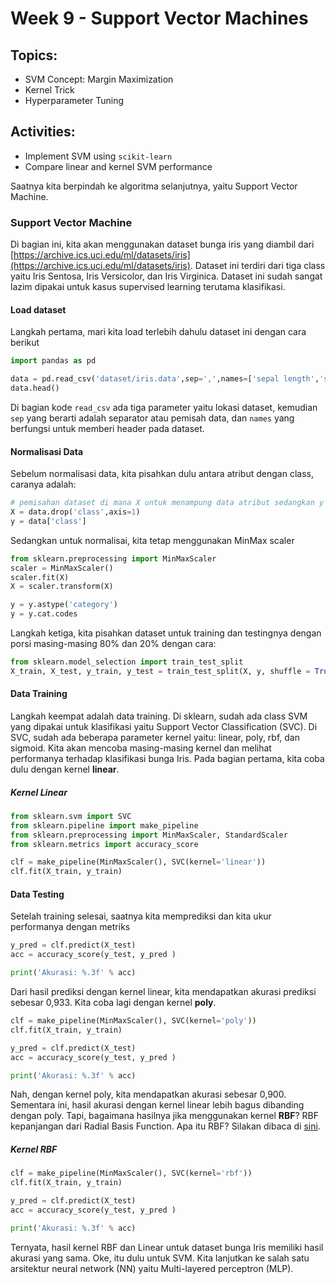 # Week 9 - Support Vector Machines
## Topics:
- SVM Concept: Margin Maximization
- Kernel Trick
- Hyperparameter Tuning

## Activities:
- Implement SVM using `scikit-learn`
- Compare linear and kernel SVM performance

Saatnya kita berpindah ke algoritma selanjutnya, yaitu Support Vector Machine.

### Support Vector Machine ###

Di bagian ini, kita akan menggunakan dataset bunga iris yang diambil dari [https://archive.ics.uci.edu/ml/datasets/iris](https://archive.ics.uci.edu/ml/datasets/iris). Dataset ini terdiri dari tiga class yaitu Iris Sentosa, Iris Versicolor, dan Iris Virginica. Dataset ini sudah sangat lazim dipakai untuk kasus supervised learning terutama klasifikasi.  

#### Load dataset ####
Langkah pertama, mari kita load terlebih dahulu dataset ini dengan cara berikut

```python
import pandas as pd

data = pd.read_csv('dataset/iris.data',sep=',',names=['sepal length','sepal width','petal length','petal width','class'])
data.head()
```

Di bagian kode <code>read_csv</code> ada tiga parameter yaitu lokasi dataset, kemudian <code>sep</code> yang berarti adalah separator atau pemisah data, dan <code>names</code> yang berfungsi untuk memberi header pada dataset.

#### Normalisasi Data ####
Sebelum normalisasi data, kita pisahkan dulu antara atribut dengan class, caranya adalah:

```python
# pemisahan dataset di mana X untuk menampung data atribut sedangkan y untuk data class
X = data.drop('class',axis=1)
y = data['class']
```

Sedangkan untuk normalisai, kita tetap menggunakan MinMax scaler

```python
from sklearn.preprocessing import MinMaxScaler
scaler = MinMaxScaler()
scaler.fit(X)
X = scaler.transform(X)

y = y.astype('category')
y = y.cat.codes
```

Langkah ketiga, kita pisahkan dataset untuk training dan testingnya dengan porsi masing-masing 80% dan 20% dengan cara:

```python
from sklearn.model_selection import train_test_split
X_train, X_test, y_train, y_test = train_test_split(X, y, shuffle = True, test_size=0.2, random_state = 42) 
```

#### Data Training ####
Langkah keempat adalah data training. Di sklearn, sudah ada class SVM yang dipakai untuk klasifikasi yaitu Support Vector Classification (SVC). Di SVC, sudah ada beberapa parameter kernel yaitu: linear, poly, rbf, dan sigmoid. Kita akan mencoba masing-masing kernel dan melihat performanya terhadap klasifikasi bunga Iris.
Pada bagian pertama, kita coba dulu dengan kernel **linear**.  
##### Kernel Linear #####

```python
from sklearn.svm import SVC
from sklearn.pipeline import make_pipeline
from sklearn.preprocessing import MinMaxScaler, StandardScaler
from sklearn.metrics import accuracy_score

clf = make_pipeline(MinMaxScaler(), SVC(kernel='linear'))
clf.fit(X_train, y_train)
```

#### Data Testing ####
Setelah training selesai, saatnya kita memprediksi dan kita ukur performanya dengan metriks

```python
y_pred = clf.predict(X_test)
acc = accuracy_score(y_test, y_pred )

print('Akurasi: %.3f' % acc)
```

Dari hasil prediksi dengan kernel linear, kita mendapatkan akurasi prediksi sebesar 0,933. Kita coba lagi dengan kernel **poly**.

```python
clf = make_pipeline(MinMaxScaler(), SVC(kernel='poly'))
clf.fit(X_train, y_train)

y_pred = clf.predict(X_test)
acc = accuracy_score(y_test, y_pred )

print('Akurasi: %.3f' % acc)
```

Nah, dengan kernel poly, kita mendapatkan akurasi sebesar 0,900. Sementara ini, hasil akurasi dengan kernel linear lebih bagus dibanding dengan poly. Tapi, bagaimana hasilnya jika menggunakan kernel **RBF**? RBF kepanjangan dari Radial Basis Function. Apa itu RBF? Silakan dibaca di [sini](https://en.wikipedia.org/wiki/Radial_basis_function).  
##### Kernel RBF #####

```python
clf = make_pipeline(MinMaxScaler(), SVC(kernel='rbf'))
clf.fit(X_train, y_train)

y_pred = clf.predict(X_test)
acc = accuracy_score(y_test, y_pred )

print('Akurasi: %.3f' % acc)
```

Ternyata, hasil kernel RBF dan Linear untuk dataset bunga Iris memiliki hasil akurasi yang sama. Oke, itu dulu untuk SVM. Kita lanjutkan ke salah satu arsitektur neural network (NN) yaitu Multi-layered perceptron (MLP).

